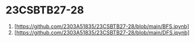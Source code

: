 # 23CSBTB27-28
1. [https://github.com/2303A51835/23CSBTB27-28/blob/main/BFS.ipynb]
2. [https://github.com/2303A51835/23CSBTB27-28/blob/main/DFS.ipynb]
